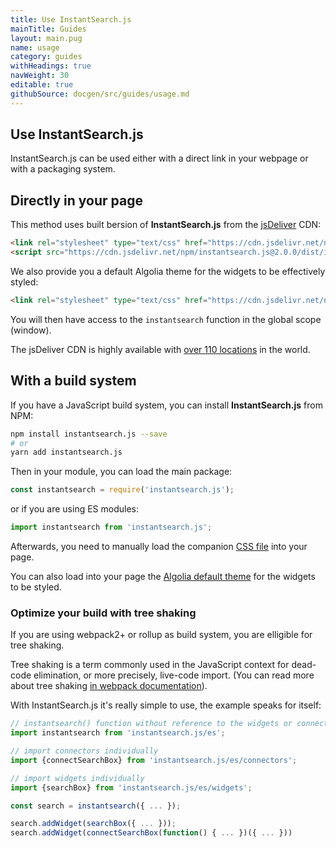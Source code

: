 ```yaml
---
title: Use InstantSearch.js
mainTitle: Guides
layout: main.pug
name: usage
category: guides
withHeadings: true
navWeight: 30
editable: true
githubSource: docgen/src/guides/usage.md
---
```


## Use InstantSearch.js

InstantSearch.js can be used either with a direct link in your webpage or with a packaging system.

## Directly in your page

This method uses built bersion of **InstantSearch.js** from the [jsDeliver](https://www.jsdelivr.com/) CDN:

```html
<link rel="stylesheet" type="text/css" href="https://cdn.jsdelivr.net/npm/instantsearch.js@2.0.0/dist/instantsearch.min.css">
<script src="https://cdn.jsdelivr.net/npm/instantsearch.js@2.0.0/dist/instantsearch.min.js"></script>
```

We also provide you a default Algolia theme for the widgets to be effectively styled:

```html
<link rel="stylesheet" type="text/css" href="https://cdn.jsdelivr.net/npm/instantsearch.js@2.0.0/dist/instantsearch-theme-algolia.min.css">
```

You will then have access to the `instantsearch` function in the global scope (window).

The jsDeliver CDN is highly available with [over 110 locations](https://www.jsdelivr.com/features/network-map) in the world.

## With a build system

If you have a JavaScript build system, you can install **InstantSearch.js** from NPM:

```sh
npm install instantsearch.js --save
# or
yarn add instantsearch.js
```

Then in your module, you can load the main package:

```javascript
const instantsearch = require('instantsearch.js');
```

or if you are using ES modules:

```javascript
import instantsearch from 'instantsearch.js';
```

Afterwards, you need to manually load the companion [CSS file](http://cdn.jsdelivr.net/npm/instantsearch.js@2.0.0/dist/instantsearch.min.css) into your page.

You can also load into your page the [Algolia default theme](https://cdn.jsdelivr.net/npm/instantsearch.js@2.0.0/dist/instantsearch-theme-algolia.min.css) for the widgets to be styled.

### Optimize your build with tree shaking

If you are using webpack2+ or rollup as build system, you are elligible for tree shaking.

Tree shaking is a term commonly used in the JavaScript context for dead-code elimination, or more precisely, live-code import. (You can read more about tree shaking [in webpack documentation](https://webpack.js.org/guides/tree-shaking/)).

With InstantSearch.js it's really simple to use, the example speaks for itself:

```javascript
// instantsearch() function without reference to the widgets or connectors
import instantsearch from 'instantsearch.js/es';

// import connectors individually
import {connectSearchBox} from 'instantsearch.js/es/connectors';

// import widgets individually
import {searchBox} from 'instantsearch.js/es/widgets';

const search = instantsearch({ ... });

search.addWidget(searchBox({ ... }));
search.addWidget(connectSearchBox(function() { ... })({ ... }))
```
